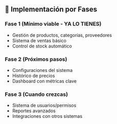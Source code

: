 ## 🚀 **Implementación por Fases**

### **Fase 1 (Mínimo viable - YA LO TIENES)**
- Gestión de productos, categorías, proveedores
- Sistema de ventas básico
- Control de stock automático

### **Fase 2 (Próximos pasos)**
- Configuraciones del sistema
- Histórico de precios
- Dashboard con métricas clave

### **Fase 3 (Cuando crezcas)**
- Sistema de usuarios/permisos
- Reportes avanzados
- Integraciones con otros sistemas

